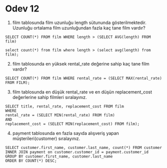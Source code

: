 # Odev 12

1. film tablosunda film uzunluğu length sütununda gösterilmektedir. Uzunluğu ortalama film uzunluğundan fazla kaç tane film vardır?
```
SELECT COUNT(*) FROM film WHERE length > (SELECT AVG(length) FROM film)

```

```
select count(*) from film where length > (select avg(length) from film);
```

2. film tablosunda en yüksek rental_rate değerine sahip kaç tane film vardır?
```
SELECT COUNT(*) FROM film WHERE rental_rate = (SELECT MAX(rental_rate) FROM FILM);
```

3. film tablosunda en düşük rental_rate ve en düşün replacement_cost değerlerine sahip filmleri sıralayınız.
```
SELECT title, rental_rate, replacement_cost FROM film
WHERE 
rental_rate = (SELECT MIN(rental_rate) FROM film)
AND 
replacement_cost = (SELECT MIN(replacement_cost) FROM film);
```

4. payment tablosunda en fazla sayıda alışveriş yapan müşterileri(customer) sıralayınız.
```
SELECT customer.first_name, customer.last_name, count(*) FROM customer
INNER JOIN payment on customer.customer_id = payment.customer_id
GROUP BY customer.first_name, customer.last_name 
ORDER BY COUNT(*) DESC;
```
